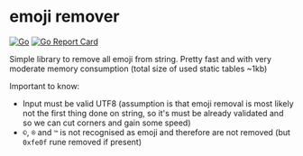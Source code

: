# emoji remover
[![Go](https://github.com/levmv/emoji/actions/workflows/go.yml/badge.svg)](https://github.com/levmv/emoji/actions/workflows/go.yml)
[![Go Report Card](https://goreportcard.com/badge/github.com/levmv/emoji)](https://goreportcard.com/report/github.com/levmv/emoji)

Simple library to remove all emoji from string. Pretty fast and with 
very moderate memory consumption (total size of used static tables ~1kb)

Important to know:
- Input must be valid UTF8 (assumption is that emoji removal is most likely not the first thing done on string, so it's must be already validated and so we can cut corners and gain some speed)
- `©️`, `®️` and `™️` is not recognised as emoji and therefore are not removed (but `0xfe0f` rune removed if present)